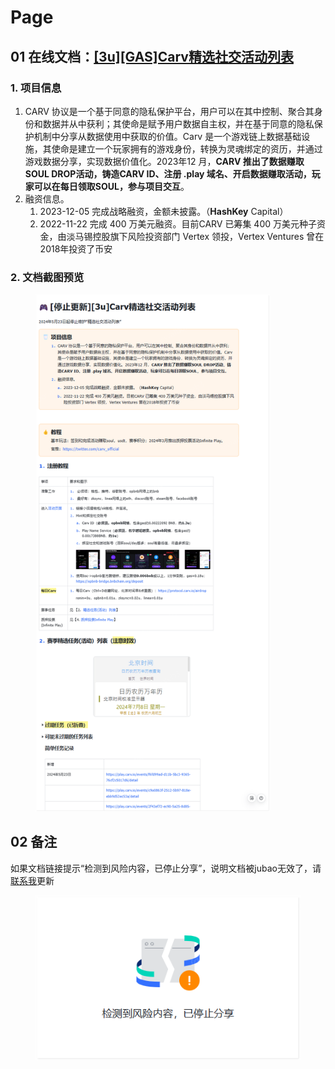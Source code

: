 # Page

## 01 在线文档：[\[3u\]\[GAS\]Carv精选社交活动列表](https://mvnagk74pq.feishu.cn/docx/SONkdqTjMougtPxSAeOclyzRnng)

### 1. **项目信息**

1. CARV 协议是一个基于同意的隐私保护平台，用户可以在其中控制、聚合其身份和数据并从中获利；其使命是赋予用户数据自主权，并在基于同意的隐私保护机制中分享从数据使用中获取的价值。Carv 是一个游戏链上数据基础设施，其使命是建立一个玩家拥有的游戏身份，转换为灵魂绑定的资历，并通过游戏数据分享，实现数据价值化。2023年12 月，**CARV 推出了数据赚取SOUL DROP活动，铸造CARV ID、注册 .play 域名、开启数据赚取活动，玩家可以在每日领取SOUL，参与项目交互**。
2. 融资信息。
   1. 2023-12-05 完成战略融资，金额未披露。（**HashKey** Capital）
   2. 2022-11-22 完成 400 万美元融资。目前CARV 已筹集 400 万美元种子资金，由淡马锡控股旗下风险投资部门 Vertex 领投，Vertex Ventures 曾在2018年投资了币安

### 2. 文档截图预览

<figure><img src="../../.gitbook/assets/image (471).png" alt="" width="375"><figcaption></figcaption></figure>

## 02 备注

如果文档链接提示“检测到风险内容，已停止分享”，说明文档被jubao无效了，请[联系我](https://waibosangweb3.gitbook.io/airdrop-kong-tou-xiang-mu/zhi-ding-wen-dang-shuo-ming-he-shi-yong#jiao-liu-qun)更新

<figure><img src="../../.gitbook/assets/image (472).png" alt=""><figcaption></figcaption></figure>

